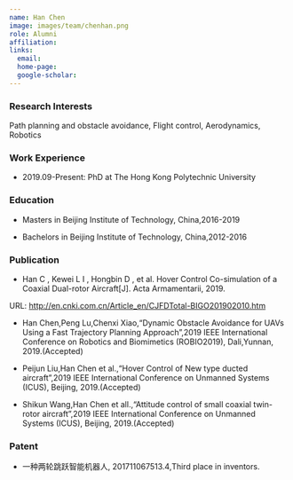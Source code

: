 ```yaml
---
name: Han Chen
image: images/team/chenhan.png
role: Alumni
affiliation:  
links:
  email:  
  home-page:  
  google-scholar:  
---
```


### Research Interests

Path planning and obstacle avoidance, Flight control, Aerodynamics, Robotics




### Work Experience

- 2019.09-Present: PhD at The Hong Kong Polytechnic University




### Education

- Masters in Beijing Institute of Technology, China,2016-2019

- Bachelors in Beijing Institute of Technology, China,2012-2016





### Publication

- Han C , Kewei L I , Hongbin D , et al. Hover Control Co-simulation of a Coaxial Dual-rotor Aircraft[J]. Acta Armamentarii, 2019.

URL: http://en.cnki.com.cn/Article_en/CJFDTotal-BIGO201902010.htm

- Han Chen,Peng Lu,Chenxi Xiao,“Dynamic Obstacle Avoidance for UAVs Using a Fast Trajectory Planning Approach”,2019 IEEE International Conference on Robotics and Biomimetics (ROBIO2019), Dali,Yunnan, 2019.(Accepted)

- Peijun Liu,Han Chen et al.,“Hover Control of New type ducted aircraft”,2019 IEEE International Conference on Unmanned Systems (ICUS), Beijing, 2019.(Accepted)

- Shikun Wang,Han Chen et all.,“Attitude control of small coaxial twin-rotor aircraft”,2019 IEEE International Conference on Unmanned Systems (ICUS), Beijing, 2019.(Accepted)





### Patent

- 一种两轮跳跃智能机器人, 201711067513.4,Third place in inventors.


